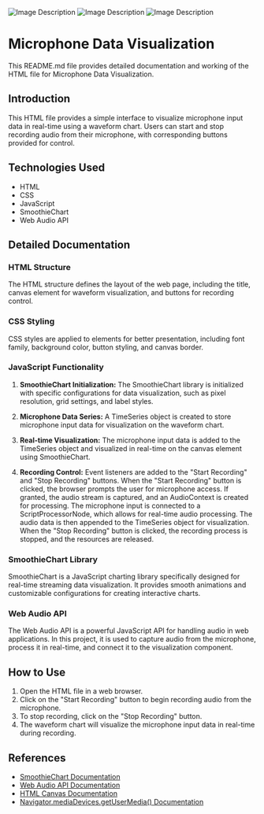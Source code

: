 ![Image Description](https://asset.cloudinary.com/dnmebcuio/2c8b15a7eb63b49ba82c3eb8638fe095)
![Image Description](https://asset.cloudinary.com/dnmebcuio/d0486ce04aeebfc34c69b1c853bd8032)
![Image Description](https://asset.cloudinary.com/dnmebcuio/ecf1f048b2699f2b1c33fc3ce8bdcaf6)



# Microphone Data Visualization

This README.md file provides detailed documentation and working of the HTML file for Microphone Data Visualization.

## Introduction

This HTML file provides a simple interface to visualize microphone input data in real-time using a waveform chart. Users can start and stop recording audio from their microphone, with corresponding buttons provided for control.

## Technologies Used

- HTML
- CSS
- JavaScript
- SmoothieChart
- Web Audio API

## Detailed Documentation

### HTML Structure

The HTML structure defines the layout of the web page, including the title, canvas element for waveform visualization, and buttons for recording control.

### CSS Styling

CSS styles are applied to elements for better presentation, including font family, background color, button styling, and canvas border.

### JavaScript Functionality

1. **SmoothieChart Initialization:** The SmoothieChart library is initialized with specific configurations for data visualization, such as pixel resolution, grid settings, and label styles.

2. **Microphone Data Series:** A TimeSeries object is created to store microphone input data for visualization on the waveform chart.

3. **Real-time Visualization:** The microphone input data is added to the TimeSeries object and visualized in real-time on the canvas element using SmoothieChart.

4. **Recording Control:** Event listeners are added to the "Start Recording" and "Stop Recording" buttons. When the "Start Recording" button is clicked, the browser prompts the user for microphone access. If granted, the audio stream is captured, and an AudioContext is created for processing. The microphone input is connected to a ScriptProcessorNode, which allows for real-time audio processing. The audio data is then appended to the TimeSeries object for visualization. When the "Stop Recording" button is clicked, the recording process is stopped, and the resources are released.

### SmoothieChart Library

SmoothieChart is a JavaScript charting library specifically designed for real-time streaming data visualization. It provides smooth animations and customizable configurations for creating interactive charts.

### Web Audio API

The Web Audio API is a powerful JavaScript API for handling audio in web applications. In this project, it is used to capture audio from the microphone, process it in real-time, and connect it to the visualization component.

## How to Use

1. Open the HTML file in a web browser.
2. Click on the "Start Recording" button to begin recording audio from the microphone.
3. To stop recording, click on the "Stop Recording" button.
4. The waveform chart will visualize the microphone input data in real-time during recording.

## References

- [SmoothieChart Documentation](https://github.com/joewalnes/smoothie)
- [Web Audio API Documentation](https://developer.mozilla.org/en-US/docs/Web/API/Web_Audio_API)
- [HTML Canvas Documentation](https://developer.mozilla.org/en-US/docs/Web/API/Canvas_API)
- [Navigator.mediaDevices.getUserMedia() Documentation](https://developer.mozilla.org/en-US/docs/Web/API/MediaDevices/getUserMedia)
